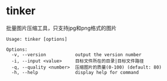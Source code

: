 # tinker
批量图片压缩工具，只支持jpg和png格式的图片
```bazaar
Usage: tinker [options]

Options:
  -v, --version           output the version number
  -i, --input <value>     目标文件所在的目录|目标文件路径
  -q, --quality <number>  压缩图片的质量(0-100) (default: 80)
  -h, --help              display help for command



``` 




